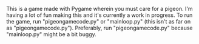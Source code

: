 This is a game made with Pygame wherein you must care for a pigeon. I'm having a lot of fun making this and it's currently a work in progress. To run the game, run "pigeongamecode.py" or "mainloop.py" (this isn't as far on as "pigeongamecode.py"). Preferably, run "pigeongamecode.py" because "mainloop.py" might be a bit buggy.
